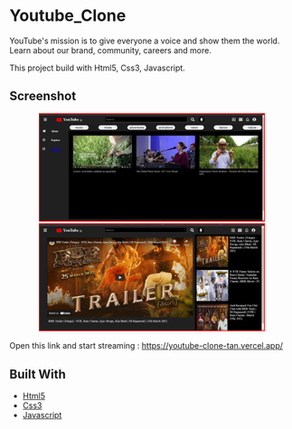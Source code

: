 # Youtube_Clone
YouTube's mission is to give everyone a voice and show them the world. Learn about our brand, community, careers and more.

This project build with Html5, Css3, Javascript.

## Screenshot

<div align="center">
    <img src="pics/Youtube 1st page.png" width="400px" ></img> 
    <img src="pics/Youtube 2nd page.png" width="400px" ></img> 
</div>

Open this link and start streaming :
https://youtube-clone-tan.vercel.app/

## Built With

* [Html5](https://developer.mozilla.org/en-US/docs/Web/HTML)
* [Css3](https://developer.mozilla.org/en-US/docs/Web/CSS)
* [Javascript](https://developer.mozilla.org/en-US/docs/Web/JavaScript)


